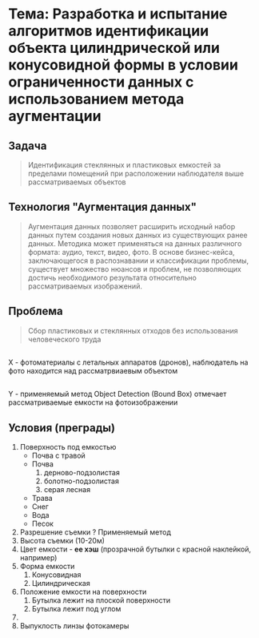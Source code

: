 # Тема: Разработка и испытание алгоритмов идентификации объекта цилиндрической или конусовидной формы в условии ограниченности данных с использованием метода аугментации 
## Задача
>Идентификация стеклянных и пластиковых емкостей за пределами помещений при расположении наблюдателя выше рассматриваемых объектов
## Технология "Аугментация данных"
 >Аугментация данных позволяет расширить исходный набор данных путем создания новых данных из существующих ранее данных. Методика может применяться на данных различного формата: аудио, текст, видео, фото. В основе бизнес-кейса, заключающегося в распознавании и классификации проблемы, существует множество нюансов и проблем, не позволяющих достичь необходимого результата относительно рассматриваемых изображений.
## Проблема
>Сбор пластиковых и стеклянных отходов без использования человеческого труда
##
X - фотоматериалы с летальных аппаратов (дронов), наблюдатель на фото находится над рассматрвиаевым объектом
##
Y - применяемый метод Object Detection (Bound Box) отмечает рассматриваемые емкости на фотоизображении
##
## Условия (преграды)
1. Поверхность под емкостью
    - Почва с травой
    - Почва
        1. дерново-подзолистая
        2. болотно-подзолистая
        3. серая лесная
    - Трава
    - Снег
    - Вода
    - Песок
2. Разрешение съемки
    ? Применяемый метод
3. Высота съемки (10-20м)
4. Цвет емкости - **ее хэш** (прозрачной бутылки с красной наклейкой, например)
5. Форма емкости
    1. Конусовидная
    2. Цилиндрическая
6. Положение емкости на поверхности
    1. Бутылка лежит на плоской поверхности
    2. Бутылка лежит под углом
7.
8. Выпуклость линзы фотокамеры
